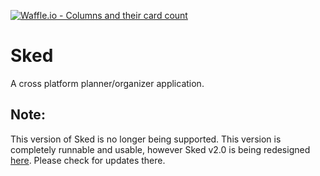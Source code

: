 [![Waffle.io - Columns and their card count](https://badge.waffle.io/stephendicerce/organizer.svg?columns=Ready,In%20Progress,Ready%20for%20Testing,Testing%20in%20Progress&style=plastic )](https://waffle.io/stephendicerce/organizer)

# Sked
A cross platform planner/organizer application. 

## Note:
This version of Sked is no longer being supported. This version is completely runnable and usable, however Sked v2.0 is being redesigned [here](www.google.com). Please check for updates there. 
